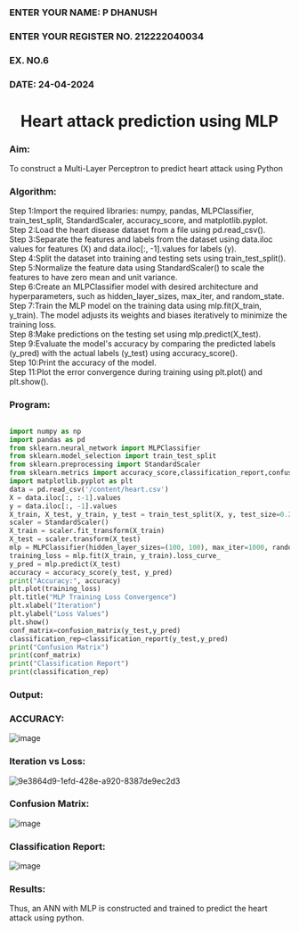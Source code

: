 <H3>ENTER YOUR NAME: P  DHANUSH</H3>
<H3>ENTER YOUR REGISTER NO. 212222040034</H3>
<H3>EX. NO.6</H3>
<H3>DATE: 24-04-2024</H3>
<H1 ALIGN =CENTER>Heart attack prediction using MLP</H1>
<H3>Aim:</H3>  To construct a  Multi-Layer Perceptron to predict heart attack using Python
<H3>Algorithm:</H3>
Step 1:Import the required libraries: numpy, pandas, MLPClassifier, train_test_split, StandardScaler, accuracy_score, and matplotlib.pyplot.<BR>
Step 2:Load the heart disease dataset from a file using pd.read_csv().<BR>
Step 3:Separate the features and labels from the dataset using data.iloc values for features (X) and data.iloc[:, -1].values for labels (y).<BR>
Step 4:Split the dataset into training and testing sets using train_test_split().<BR>
Step 5:Normalize the feature data using StandardScaler() to scale the features to have zero mean and unit variance.<BR>
Step 6:Create an MLPClassifier model with desired architecture and hyperparameters, such as hidden_layer_sizes, max_iter, and random_state.<BR>
Step 7:Train the MLP model on the training data using mlp.fit(X_train, y_train). The model adjusts its weights and biases iteratively to minimize the training loss.<BR>
Step 8:Make predictions on the testing set using mlp.predict(X_test).<BR>
Step 9:Evaluate the model's accuracy by comparing the predicted labels (y_pred) with the actual labels (y_test) using accuracy_score().<BR>
Step 10:Print the accuracy of the model.<BR>
Step 11:Plot the error convergence during training using plt.plot() and plt.show().<BR>
<H3>Program: </H3>

```py

import numpy as np
import pandas as pd
from sklearn.neural_network import MLPClassifier
from sklearn.model_selection import train_test_split
from sklearn.preprocessing import StandardScaler
from sklearn.metrics import accuracy_score,classification_report,confusion_matrix
import matplotlib.pyplot as plt
data = pd.read_csv('/content/heart.csv')
X = data.iloc[:, :-1].values
y = data.iloc[:, -1].values
X_train, X_test, y_train, y_test = train_test_split(X, y, test_size=0.2, random_state=42)
scaler = StandardScaler()
X_train = scaler.fit_transform(X_train)
X_test = scaler.transform(X_test)
mlp = MLPClassifier(hidden_layer_sizes=(100, 100), max_iter=1000, random_state=42)
training_loss = mlp.fit(X_train, y_train).loss_curve_
y_pred = mlp.predict(X_test)
accuracy = accuracy_score(y_test, y_pred)
print("Accuracy:", accuracy)
plt.plot(training_loss)
plt.title("MLP Training Loss Convergence")
plt.xlabel("Iteration")
plt.ylabel("Loss Values")
plt.show()
conf_matrix=confusion_matrix(y_test,y_pred)
classification_rep=classification_report(y_test,y_pred)
print("Confusion Matrix")
print(conf_matrix)
print("Classification Report")
print(classification_rep)

```
<H3>Output:</H3>

### ACCURACY:

![image](https://github.com/ShakthiSundar-K/EX-6-NN/assets/128116143/e373d3df-3967-45ab-879f-1d4c8b7e60a7)

### Iteration vs Loss:

![9e3864d9-1efd-428e-a920-8387de9ec2d3](https://github.com/ShakthiSundar-K/EX-6-NN/assets/128116143/b4bd0360-4844-4635-8c7a-a82efdeadfde)


### Confusion Matrix:
![image](https://github.com/ShakthiSundar-K/EX-6-NN/assets/128116143/f6a0c937-5986-4da8-ba39-6de63c2d4d65)
### Classification Report:
![image](https://github.com/ShakthiSundar-K/EX-6-NN/assets/128116143/4fa4c992-8c7a-4fc4-bcf4-7886ae6d065d)

<H3>Results:</H3>
Thus, an ANN with MLP is constructed and trained to predict the heart attack using python.
